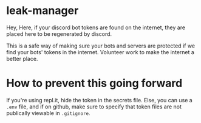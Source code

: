 # leak-manager

Hey, 
Here, if your discord bot tokens are found on the internet, they are placed here to be regenerated by discord.

This is a safe way of making sure your bots and servers are protected if we find your bots' tokens in the internet.
Volunteer work to make the internet a better place.

# How to prevent this going forward
If you're using repl.it, hide the token in the secrets file.
Else, you can use a `.env` file, and if on github, make sure to specify that token files are not publically viewable in `.gitignore`.
